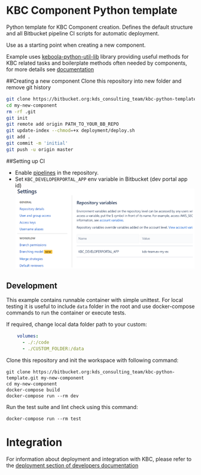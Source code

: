 # KBC Component Python template

Python template for KBC Component creation. Defines the default structure and all Bitbucket pipeline CI scripts for automatic deployment.

Use as a starting point when creating a new component.

Example uses [keboola-python-util-lib](https://bitbucket.org/kds_consulting_team/keboola-python-util-lib/src/master/) library providing useful methods for KBC related tasks and boilerplate methods often needed by components, for more details see [documentation](https://bitbucket.org/kds_consulting_team/keboola-python-util-lib/src/master/README.md)




##Creating a new component
Clone this repository into new folder and remove git history
```bash
git clone https://bitbucket.org:kds_consulting_team/kbc-python-template.git my-new-component
cd my-new-component
rm -rf .git
git init
git remote add origin PATH_TO_YOUR_BB_REPO
git update-index --chmod=+x deployment/deploy.sh
git add . 
git commit -m 'initial'
git push -u origin master
```


##Setting up CI
 - Enable [pipelines](https://confluence.atlassian.com/bitbucket/get-started-with-bitbucket-pipelines-792298921.html) in the repository.
 - Set `KBC_DEVELOPERPORTAL_APP` env variable in Bitbucket (dev portal app id)
 ![picture](docs/imgs/ci_variable.png)
 
 
## Development
 
This example contains runnable container with simple unittest. For local testing it is useful to include `data` folder in the root
and use docker-compose commands to run the container or execute tests. 

If required, change local data folder path to your custom:
```yaml
    volumes:
      - ./:/code
      - ./CUSTOM_FOLDER:/data
```

Clone this repository and init the workspace with following command:

```
git clone https://bitbucket.org:kds_consulting_team/kbc-python-template.git my-new-component
cd my-new-component
docker-compose build
docker-compose run --rm dev
```

Run the test suite and lint check using this command:

```
docker-compose run --rm test
```
 
# Integration

For information about deployment and integration with KBC, please refer to the [deployment section of developers documentation](https://developers.keboola.com/extend/component/deployment/) 